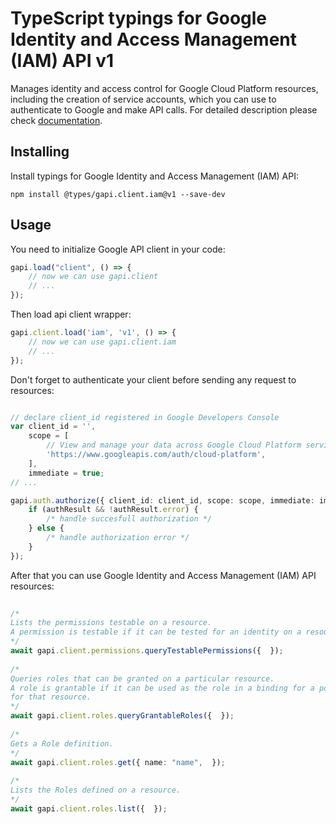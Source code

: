 # TypeScript typings for Google Identity and Access Management (IAM) API v1
Manages identity and access control for Google Cloud Platform resources, including the creation of service accounts, which you can use to authenticate to Google and make API calls.
For detailed description please check [documentation](https://cloud.google.com/iam/).

## Installing

Install typings for Google Identity and Access Management (IAM) API:
```
npm install @types/gapi.client.iam@v1 --save-dev
```

## Usage

You need to initialize Google API client in your code:
```typescript
gapi.load("client", () => { 
    // now we can use gapi.client
    // ... 
});
```

Then load api client wrapper:
```typescript
gapi.client.load('iam', 'v1', () => {
    // now we can use gapi.client.iam
    // ... 
});
```

Don't forget to authenticate your client before sending any request to resources:
```typescript

// declare client_id registered in Google Developers Console
var client_id = '',
    scope = [     
        // View and manage your data across Google Cloud Platform services
        'https://www.googleapis.com/auth/cloud-platform',
    ],
    immediate = true;
// ...

gapi.auth.authorize({ client_id: client_id, scope: scope, immediate: immediate }, authResult => {
    if (authResult && !authResult.error) {
        /* handle succesfull authorization */
    } else {
        /* handle authorization error */
    }
});            
```

After that you can use Google Identity and Access Management (IAM) API resources:

```typescript 
    
/* 
Lists the permissions testable on a resource.
A permission is testable if it can be tested for an identity on a resource.  
*/
await gapi.client.permissions.queryTestablePermissions({  }); 
    
/* 
Queries roles that can be granted on a particular resource.
A role is grantable if it can be used as the role in a binding for a policy
for that resource.  
*/
await gapi.client.roles.queryGrantableRoles({  }); 
    
/* 
Gets a Role definition.  
*/
await gapi.client.roles.get({ name: "name",  }); 
    
/* 
Lists the Roles defined on a resource.  
*/
await gapi.client.roles.list({  });
```